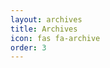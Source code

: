 ```yaml
---
layout: archives
title: Archives
icon: fas fa-archive
order: 3
---
```


<script data-name="BMC-Widget" data-cfasync="false" src="https://cdnjs.buymeacoffee.com/1.0.0/widget.prod.min.js" data-id="Mostafatoumi" data-description="Support me on Buy me a coffee!" data-message="" data-color="#BD5FFF" data-position="Right" data-x_margin="18" data-y_margin="18"></script>